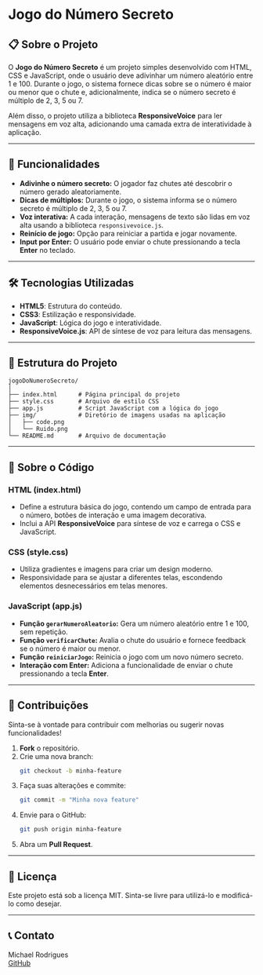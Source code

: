
# Jogo do Número Secreto

## 📋 Sobre o Projeto  
O **Jogo do Número Secreto** é um projeto simples desenvolvido com HTML, CSS e JavaScript, onde o usuário deve adivinhar um número aleatório entre 1 e 100. Durante o jogo, o sistema fornece dicas sobre se o número é maior ou menor que o chute e, adicionalmente, indica se o número secreto é múltiplo de 2, 3, 5 ou 7.  

Além disso, o projeto utiliza a biblioteca **ResponsiveVoice** para ler mensagens em voz alta, adicionando uma camada extra de interatividade à aplicação.  

---

## 🚀 Funcionalidades  
- **Adivinhe o número secreto:** O jogador faz chutes até descobrir o número gerado aleatoriamente.
- **Dicas de múltiplos:** Durante o jogo, o sistema informa se o número secreto é múltiplo de 2, 3, 5 ou 7.
- **Voz interativa:** A cada interação, mensagens de texto são lidas em voz alta usando a biblioteca `responsivevoice.js`.
- **Reinício de jogo:** Opção para reiniciar a partida e jogar novamente.
- **Input por Enter:** O usuário pode enviar o chute pressionando a tecla **Enter** no teclado.

---

## 🛠️ Tecnologias Utilizadas  
- **HTML5**: Estrutura do conteúdo.  
- **CSS3**: Estilização e responsividade.  
- **JavaScript**: Lógica do jogo e interatividade.  
- **ResponsiveVoice.js**: API de síntese de voz para leitura das mensagens.  

---

## 📂 Estrutura do Projeto  
```plaintext
jogoDoNumeroSecreto/
│
├── index.html      # Página principal do projeto
├── style.css       # Arquivo de estilo CSS
├── app.js          # Script JavaScript com a lógica do jogo
├── img/            # Diretório de imagens usadas na aplicação
│   ├── code.png
│   └── Ruido.png
└── README.md       # Arquivo de documentação
```

---


## 🧩 Sobre o Código

### HTML (index.html)  
- Define a estrutura básica do jogo, contendo um campo de entrada para o número, botões de interação e uma imagem decorativa.
- Inclui a API **ResponsiveVoice** para síntese de voz e carrega o CSS e JavaScript.

### CSS (style.css)  
- Utiliza gradientes e imagens para criar um design moderno.
- Responsividade para se ajustar a diferentes telas, escondendo elementos desnecessários em telas menores.

### JavaScript (app.js)  
- **Função `gerarNumeroAleatorio`:** Gera um número aleatório entre 1 e 100, sem repetição.
- **Função `verificarChute`:** Avalia o chute do usuário e fornece feedback se o número é maior ou menor.
- **Função `reiniciarJogo`:** Reinicia o jogo com um novo número secreto.
- **Interação com Enter:** Adiciona a funcionalidade de enviar o chute pressionando a tecla **Enter**.

---

## 🤝 Contribuições  
Sinta-se à vontade para contribuir com melhorias ou sugerir novas funcionalidades!  

1. **Fork** o repositório.
2. Crie uma nova branch:  
   ```bash
   git checkout -b minha-feature
   ```
3. Faça suas alterações e commite:  
   ```bash
   git commit -m "Minha nova feature"
   ```
4. Envie para o GitHub:  
   ```bash
   git push origin minha-feature
   ```
5. Abra um **Pull Request**.

---

## 📄 Licença  
Este projeto está sob a licença MIT. Sinta-se livre para utilizá-lo e modificá-lo como desejar.

---

## 📞 Contato  
Michael Rodrigues  
[GitHub](https://github.com/michaellinsk)  
